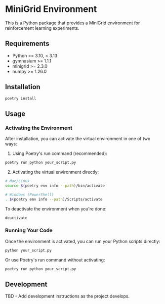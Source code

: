 # MiniGrid Environment

This is a Python package that provides a MiniGrid environment for reinforcement learning experiments.

## Requirements

- Python >= 3.10, < 3.13
- gymnasium >= 1.1.1
- minigrid >= 2.3.0
- numpy >= 1.26.0

## Installation

```bash
poetry install
```

## Usage

### Activating the Environment

After installation, you can activate the virtual environment in one of two ways:

1. Using Poetry's run command (recommended):
```bash
poetry run python your_script.py
```

2. Activating the virtual environment directly:
```bash
# Mac/Linux
source $(poetry env info --path)/bin/activate

# Windows (PowerShell)
. $(poetry env info --path)/Scripts/activate
```

To deactivate the environment when you're done:
```bash
deactivate
```

### Running Your Code

Once the environment is activated, you can run your Python scripts directly:
```bash
python your_script.py
```

Or use Poetry's run command without activating:
```bash
poetry run python your_script.py
```

## Development

TBD - Add development instructions as the project develops.